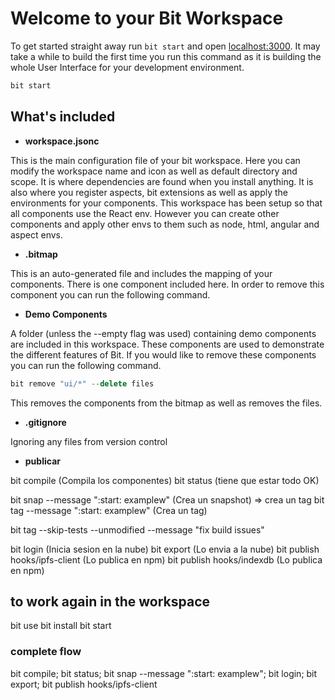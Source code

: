 # Welcome to your Bit Workspace

To get started straight away run `bit start` and open [localhost:3000](http://localhost:3000). It may take a while to build the first time you run this command as it is building the whole User Interface for your development environment.

```bash
bit start
```

## What's included

- **workspace.jsonc**

This is the main configuration file of your bit workspace. Here you can modify the workspace name and icon as well as default directory and scope. It is where dependencies are found when you install anything. It is also where you register aspects, bit extensions as well as apply the environments for your components. This workspace has been setup so that all components use the React env. However you can create other components and apply other envs to them such as node, html, angular and aspect envs.

- **.bitmap**

This is an auto-generated file and includes the mapping of your components. There is one component included here. In order to remove this component you can run the following command.

- **Demo Components**

A folder (unless the --empty flag was used) containing demo components are included in this workspace. These components are used to demonstrate the different features of Bit. If you would like to remove these components you can run the following command.

```jsx
bit remove "ui/*" --delete files
```

This removes the components from the bitmap as well as removes the files.

- **.gitignore**

Ignoring any files from version control

- **publicar**

bit compile (Compila los componentes)
bit status (tiene que estar todo OK)

bit snap --message ":start: examplew" (Crea un snapshot) => crea un tag
bit tag --message ":start: examplew" (Crea un tag)

<!-- FORCE MODE -->

bit tag --skip-tests --unmodified --message "fix build issues"

bit login (Inicia sesion en la nube)
bit export (Lo envia a la nube)
bit publish hooks/ipfs-client (Lo publica en npm)
bit publish hooks/indexdb (Lo publica en npm)

## to work again in the workspace

<!-- intershare workspace name -->

bit use <workspace name>
bit install
bit start

### complete flow

bit compile; bit status; bit snap --message ":start: examplew"; bit login; bit export; bit publish hooks/ipfs-client
